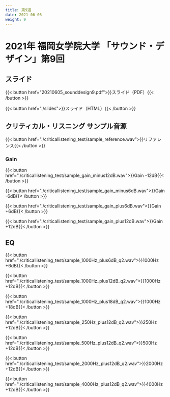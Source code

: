 ```yaml
---
title: 第9週
date: 2021-06-05
weight: 9
---
```



# 2021年 福岡女学院大学 「サウンド・デザイン」第9回

## スライド


{{< button href="20210605_sounddesign9.pdf">}}スライド（PDF）{{< /button >}}

{{< button href="./slides">}}スライド（HTML）{{< /button >}}

## クリティカル・リスニング サンプル音源

{{< button href="./criticallistening_test/sample_reference.wav">}}リファレンス{{< /button >}}

### Gain

{{< button href="./criticallistening_test/sample_gain_minus12dB.wav">}}Gain -12dB{{< /button >}}

{{< button href="./criticallistening_test/sample_gain_minus6dB.wav">}}Gain -6dB{{< /button >}}


{{< button href="./criticallistening_test/sample_gain_plus6dB.wav">}}Gain +6dB{{< /button >}}

{{< button href="./criticallistening_test/sample_gain_plus12dB.wav">}}Gain +12dB{{< /button >}}

## EQ


{{< button href="./criticallistening_test/sample_1000Hz_plus6dB_q2.wav">}}1000Hz +6dB{{< /button >}}

{{< button href="./criticallistening_test/sample_1000Hz_plus12dB_q2.wav">}}1000Hz +12dB{{< /button >}}

{{< button href="./criticallistening_test/sample_1000Hz_plus18dB_q2.wav">}}1000Hz +18dB{{< /button >}}

{{< button href="./criticallistening_test/sample_250Hz_plus12dB_q2.wav">}}250Hz +12dB{{< /button >}}

{{< button href="./criticallistening_test/sample_500Hz_plus12dB_q2.wav">}}500Hz +12dB{{< /button >}}

{{< button href="./criticallistening_test/sample_2000Hz_plus12dB_q2.wav">}}2000Hz +12dB{{< /button >}}

{{< button href="./criticallistening_test/sample_4000Hz_plus12dB_q2.wav">}}4000Hz +12dB{{< /button >}}